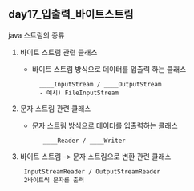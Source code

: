 ## day17_입출력_바이트스트림

java 스트림의 종류
1. 바이트 스트림 관련 클래스
	- 바이트 스트림 방식으로 데이터를 입출력 하는 클래스

			____InputStream / ____OutputStream
			- 예시) FileInputStream

2. 문자 스트림 관련 클래스
	- 문자 스트림 방식으로 데이터를 입출력하는 클래스
	    
			 ____Reader / ____Writer
			
3. 바이트 스트림 -> 문자 스트림으로 변환 관련 클래스
	
		InputStreamReader / OutputStreamReader 
		2바이트씩 문자를 출력


### 